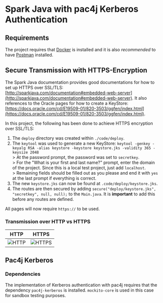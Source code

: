 # Spark Java with pac4j Kerberos Authentication

## Requirements
The project requires that [Docker](https://www.docker.com/) is installed and it is also *recommended* to have [Postman](https://www.postman.com/) installed.

## Secure Transmission with HTTPS-Encryption
The Spark Java documentation provides good documentations for how to set up HTTPS over SSL/TLS: [http://sparkjava.com/documentation#embedded-web-server](http://sparkjava.com/documentation#embedded-web-server). It also references to the Oracle pages for how to create a KeyStore: [https://docs.oracle.com/cd/E19509-01/820-3503/ggfen/index.html](https://docs.oracle.com/cd/E19509-01/820-3503/ggfen/index.html).

In this project, the following has been done to achieve HTTPS encryption over SSL/TLS:
1. The `deploy` directory was created within `./code/deploy`.
2. The `keytool` was used to generate a new KeyStore: `keytool -genkey -keyalg RSA -alias keystore -keystore keystore.jks -validity 365 -keysize 2048`</br>> At the password prompt, the password was set to `secretkey`.</br>> For the "What is your first and last name?" prompt, enter the domain of the project. Since this is a local test project, just add `localhost`.</br>> Remaining fields should be filled out as you please and end it with `yes` at the last prompt if everything is correct.
3. The new `keystore.jks` can now be found at `.code/deploy/keystore.jks`.
4. The routes are then secured by adding `secure("deploy/keystore.jks", "secretkey", null, null);` to the `Main.java`. It is **important** to add this before any routes are defined.

All pages will now require `https://` to be used.

### Transmission over HTTP vs HTTPS

| HTTP | HTTPS |
| ---- | ----- |
| ![HTTP](https://github.com/FredrikBakken/sparkjava-pac4j-examples/blob/master/docs/assets/images/http.png?raw=true) | ![HTTPS](https://github.com/FredrikBakken/sparkjava-pac4j-examples/blob/master/docs/assets/images/https.png?raw=true) |


## Pac4j Kerberos

### Dependencies
The implementation of Kerberos authentication with pac4j requires that the dependency `pac4j-kerberos` is installed. `mockito-core` is used in this case for sandbox testing purposes.
